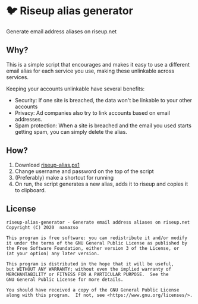 # 🐦 Riseup alias generator

Generate email address aliases on riseup.net

## Why?

This is a simple script that encourages and makes it easy to use a different email alias for each service you use, making these unlinkable across services.

Keeping your accounts unlinkable have several benefits:

* Security: If one site is breached, the data won't be linkable to your other accounts
* Privacy: Ad companies also try to link accounts based on email addresses.
* Spam protection: When a site is breached and the email you used starts getting spam, you can simply delete the alias.

## How?

1. Download [riseup-alias.ps1](https://github.com/namazso/riseup-alias-generator/raw/master/riseup_alias.ps1)
2. Change username and password on the top of the script
3. (Preferably) make a shortcut for running
4. On run, the script generates a new alias, adds it to riseup and copies it to clipboard.

## License

	riseup-alias-generator - Generate email address aliases on riseup.net
	Copyright (C) 2020  namazso
	
	This program is free software: you can redistribute it and/or modify
	it under the terms of the GNU General Public License as published by
	the Free Software Foundation, either version 3 of the License, or
	(at your option) any later version.
	
	This program is distributed in the hope that it will be useful,
	but WITHOUT ANY WARRANTY; without even the implied warranty of
	MERCHANTABILITY or FITNESS FOR A PARTICULAR PURPOSE.  See the
	GNU General Public License for more details.
	
	You should have received a copy of the GNU General Public License
	along with this program.  If not, see <https://www.gnu.org/licenses/>.
